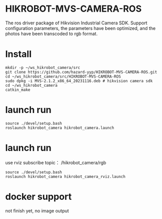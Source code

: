 # HIKROBOT-MVS-CAMERA-ROS
The ros driver package of Hikvision Industrial Camera SDK. Support configuration parameters, the parameters have been optimized, and the photos have been transcoded to rgb format.

# Install
```
mkdir -p ~/ws_hikrobot_camera/src
git clone https://github.com/hazard-yyp/HIKROBOT-MVS-CAMERA-ROS.git
cd ~/ws_hikrobot_camera/src/HIKROBOT-MVS-CAMERA-ROS
sudo dpkg -i MVS-2.1.2_x86_64_20231116.deb # hikvision camera sdk
cd ~/ws_hikrobot_camera
catkin_make
```
# launch run
```
source ./devel/setup.bash 
roslaunch hikrobot_camera hikrobot_camera.launch
```
# launch run
use rviz subscribe topic： /hikrobot_camera/rgb
```
source ./devel/setup.bash 
roslaunch hikrobot_camera hikrobot_camera_rviz.launch
```
# docker support
not finish yet, no image output